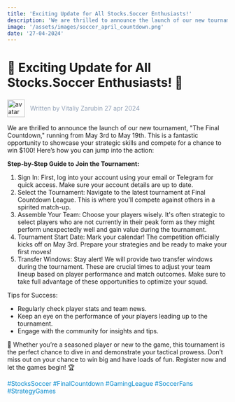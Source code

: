 ```yaml
---
title: 'Exciting Update for All Stocks.Soccer Enthusiasts!'
description: 'We are thrilled to announce the launch of our new tournament, "The Final Countdown," running from May 3rd to May 19th. This is a fantastic opportunity to showcase your strategic skills and compete for a chance to win $100! Here’s how you can jump into the action:'
image: '/assets/images/soccer_april_countdown.png'
date: '27-04-2024'
---
```


# 🚨 Exciting Update for All Stocks.Soccer Enthusiasts! 🚨

<div style="display: flex; align-items: center; gap:12px">
<img src="/assets/images/avatar.png" alt="avatar" style="width:40px; height:auto; display:inlinee border-radius:100%" /> <p style="color:#94a3b8; ">Written by Vitaliy Zarubin 27 apr 2024</p>
</div>

We are thrilled to announce the launch of our new tournament, "The Final Countdown," running from May 3rd to May 19th. This is a fantastic opportunity to showcase your strategic skills and compete for a chance to win $100! Here’s how you can jump into the action:

**Step-by-Step Guide to Join the Tournament:**

1. Sign In: First, log into your account using your email or Telegram for quick access. Make sure your account details are up to date.
2. Select the Tournament: Navigate to the latest tournament at Final Countdown League. This is where you’ll compete against others in a spirited match-up.
3. Assemble Your Team: Choose your players wisely. It's often strategic to select players who are not currently in their peak form as they might perform unexpectedly well and gain value during the tournament.
4. Tournament Start Date: Mark your calendar! The competition officially kicks off on May 3rd. Prepare your strategies and be ready to make your first moves!
5. Transfer Windows: Stay alert! We will provide two transfer windows during the tournament. These are crucial times to adjust your team lineup based on player performance and match outcomes. Make sure to take full advantage of these opportunities to optimize your squad.

Tips for Success:

- Regularly check player stats and team news.
- Keep an eye on the performance of your players leading up to the tournament.
- Engage with the community for insights and tips.

🌟 Whether you’re a seasoned player or new to the game, this tournament is the perfect chance to dive in and demonstrate your tactical prowess. Don’t miss out on your chance to win big and have loads of fun. Register now and let the games begin! 🏆

<font color='#0088cc'>\#StocksSoccer \#FinalCountdown \#GamingLeague \#SoccerFans \#StrategyGames</font>
